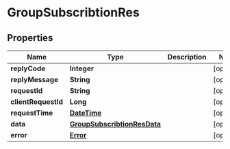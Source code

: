 
# GroupSubscribtionRes

## Properties
Name | Type | Description | Notes
------------ | ------------- | ------------- | -------------
**replyCode** | **Integer** |  |  [optional]
**replyMessage** | **String** |  |  [optional]
**requestId** | **String** |  |  [optional]
**clientRequestId** | **Long** |  |  [optional]
**requestTime** | [**DateTime**](DateTime.md) |  |  [optional]
**data** | [**GroupSubscribtionResData**](GroupSubscribtionResData.md) |  |  [optional]
**error** | [**Error**](Error.md) |  |  [optional]



